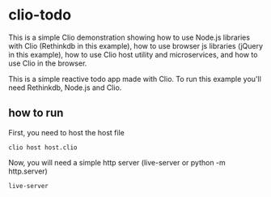# clio-todo

This is a simple Clio demonstration showing how to use Node.js libraries with Clio (Rethinkdb in this example), how to use browser js libraries (jQuery in this example), how to use Clio host utility and microservices, and how to use Clio in the browser.

This is a simple reactive todo app made with Clio. To run this example you'll need Rethinkdb, Node.js and Clio.

## how to run

First, you need to host the host file
```
clio host host.clio
```
  
Now, you will need a simple http server (live-server or python -m http.server)
```
live-server
```
